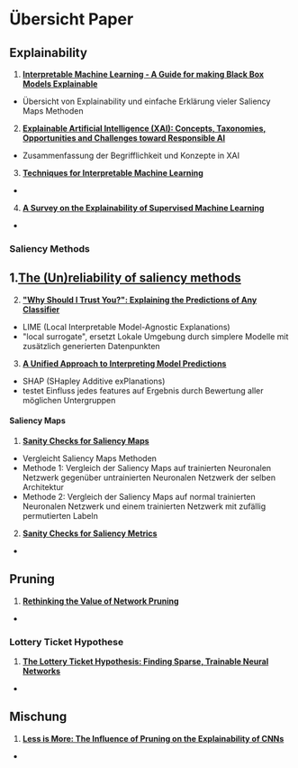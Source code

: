 # Übersicht Paper

## Explainability

1. [**Interpretable Machine Learning - A Guide for making Black Box Models Explainable**](https://christophm.github.io/interpretable-ml-book/)
- Übersicht von Explainability und einfache Erklärung vieler Saliency Maps Methoden

2. [**Explainable Artificial Intelligence (XAI): Concepts, Taxonomies, Opportunities and Challenges toward Responsible AI**](https://arxiv.org/abs/1910.10045)
- Zusammenfassung der Begrifflichkeit und Konzepte in XAI

3. [**Techniques for Interpretable Machine Learning**](https://arxiv.org/abs/1808.00033)
- 

4. [**A Survey on the Explainability of Supervised Machine Learning**](https://arxiv.org/abs/2011.07876)
- 


### Saliency Methods

1.[**The (Un)reliability of saliency methods**](https://arxiv.org/abs/1711.00867)
- 

2. [**"Why Should I Trust You?": Explaining the Predictions of Any Classifier**](https://arxiv.org/abs/1602.04938)
- LIME (Local Interpretable Model-Agnostic Explanations)
- "local surrogate", ersetzt Lokale Umgebung durch simplere Modelle mit zusätzlich generierten Datenpunkten

3. [**A Unified Approach to Interpreting Model Predictions**](https://arxiv.org/abs/1705.07874)
- SHAP (SHapley Additive exPlanations)
- testet Einfluss jedes features auf Ergebnis durch Bewertung aller möglichen Untergruppen

#### Saliency Maps

1. [**Sanity Checks for Saliency Maps**](https://arxiv.org/abs/1810.03292)
- Vergleicht Saliency Maps Methoden
- Methode 1: Vergleich der Saliency Maps auf trainierten Neuronalen Netzwerk gegenüber untrainierten Neuronalen Netzwerk der selben Architektur
- Methode 2: Vergleich der Saliency Maps auf normal trainierten Neuronalen Netzwerk und einem trainierten Netzwerk mit zufällig permutierten Labeln

2. [**Sanity Checks for Saliency Metrics**](https://arxiv.org/abs/1912.01451)
- 

## Pruning

1. [**Rethinking the Value of Network Pruning**](https://arxiv.org/abs/1810.05270)
-

### Lottery Ticket Hypothese

1. [**The Lottery Ticket Hypothesis: Finding Sparse, Trainable Neural Networks**](https://arxiv.org/abs/1803.03635)
-

## Mischung

1. [**Less is More: The Influence of Pruning on the Explainability of CNNs**](https://arxiv.org/pdf/2302.08878.pdf)
-

